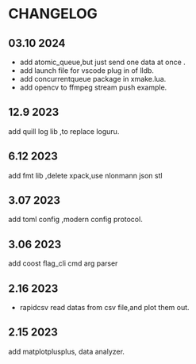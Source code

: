 # CHANGELOG

## 03.10 2024

* add atomic_queue,but just send one data at once .
* add launch file for vscode plug in of lldb.
* add concurrentqueue package in xmake.lua.
* add opencv to ffmpeg stream push example.
  
## 12.9 2023

add quill log lib ,to replace loguru.

## 6.12 2023

add fmt lib ,delete xpack,use nlonmann json stl

## 3.07 2023

add toml config ,modern config protocol.

## 3.06 2023

add coost flag_cli cmd arg parser

## 2.16 2023

* rapidcsv
read datas from csv file,and plot them out. 

## 2.15 2023
add matplotplusplus, data analyzer.


